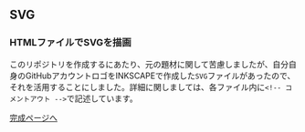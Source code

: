 ## SVG

### HTMLファイルでSVGを描画

このリポジトリを作成するにあたり、元の題材に関して苦慮しましたが、自分自身のGitHubアカウントロゴをINKSCAPEで作成した`SVG`ファイルがあったので、それを活用することにしました。詳細に関しましては、各ファイル内に`<!-- コメントアウト -->`で記述しています。


[完成ページへ](https://yscyber.github.io/svg/ "https://yscyber.github.io/svg/")
